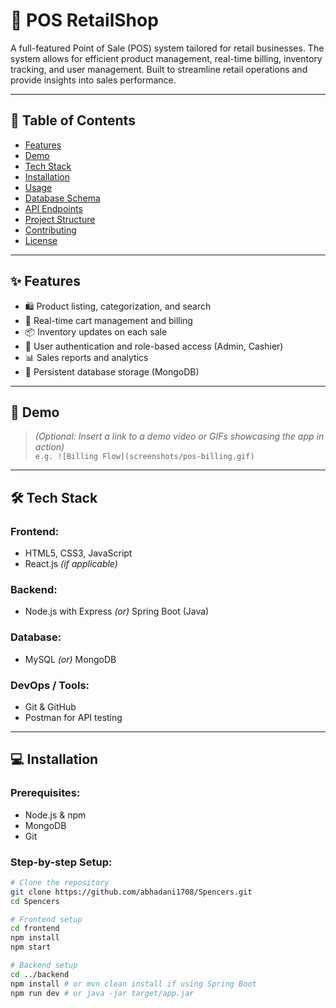 # 🛒 POS RetailShop

A full-featured Point of Sale (POS) system tailored for retail businesses. The system allows for efficient product management, real-time billing, inventory tracking, and user management. Built to streamline retail operations and provide insights into sales performance.

---

## 📌 Table of Contents

- [Features](#features)
- [Demo](#demo)
- [Tech Stack](#tech-stack)
- [Installation](#installation)
- [Usage](#usage)
- [Database Schema](#database-schema)
- [API Endpoints](#api-endpoints)
- [Project Structure](#project-structure)
- [Contributing](#contributing)
- [License](#license)

---

## ✨ Features

- 🛍️ Product listing, categorization, and search
- 🧾 Real-time cart management and billing
- 📦 Inventory updates on each sale
- 👥 User authentication and role-based access (Admin, Cashier)
- 📊 Sales reports and analytics
- 💾 Persistent database storage (MongoDB)

---

## 🎥 Demo

> *(Optional: Insert a link to a demo video or GIFs showcasing the app in action)*  
> `e.g. ![Billing Flow](screenshots/pos-billing.gif)`

---

## 🛠️ Tech Stack

### Frontend:
- HTML5, CSS3, JavaScript
- React.js *(if applicable)*

### Backend:
- Node.js with Express *(or)* Spring Boot (Java)

### Database:
- MySQL *(or)* MongoDB

### DevOps / Tools:
- Git & GitHub
- Postman for API testing

---

## 💻 Installation

### Prerequisites:
- Node.js & npm
- MongoDB
- Git

### Step-by-step Setup:

```bash
# Clone the repository
git clone https://github.com/abhadani1708/Spencers.git
cd Spencers

# Frontend setup
cd frontend
npm install
npm start

# Backend setup
cd ../backend
npm install # or mvn clean install if using Spring Boot
npm run dev # or java -jar target/app.jar
